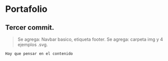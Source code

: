 # Portafolio

## Tercer commit.

> Se agrega: Navbar basico, etiqueta footer.
> Se agrega: carpeta img y 4 ejemplos .svg.

`Hay que pensar en el contenido`
